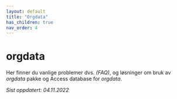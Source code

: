 ```yaml
---
layout: default
title: "Orgdata"
has_children: true
nav_order: 4
---
```


# orgdata

Her finner du vanlige problemer dvs. *(FAQ)*, og løsninger om bruk av *orgdata*
pakke og Access database for *orgdata*.

*Sist oppdatert: 04.11.2022*
